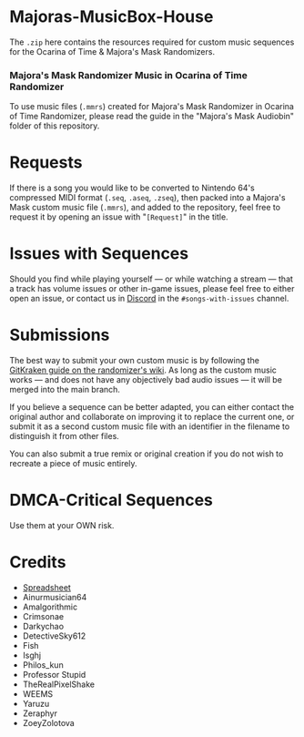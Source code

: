 # Majoras-MusicBox-House 

The `.zip` here contains the resources required for custom music sequences for the Ocarina of Time & Majora's Mask Randomizers.

### Majora's Mask Randomizer Music in Ocarina of Time Randomizer
To use music files (`.mmrs`) created for Majora's Mask Randomizer in Ocarina of Time Randomizer, please read the guide in the "Majora's Mask Audiobin" folder of this repository.

# Requests
If there is a song you would like to be converted to Nintendo 64's compressed MIDI format (`.seq`, `.aseq`, `.zseq`), then packed into a Majora's Mask custom music file (`.mmrs`), and added to the repository, feel free to request it by opening an issue with "`[Request]`" in the title.

# Issues with Sequences

Should you find while playing yourself — or while watching a stream — that a track has volume issues or other in-game issues, please feel free to either open an issue, or contact us in [Discord](https://discord.gg/EVpd499gkS) in the `#songs-with-issues` channel.


# Submissions
The best way to submit your own custom music is by following the [GitKraken guide on the randomizer's wiki](https://wiki.ootrandomizer.com/index.php?title=GitKraken). As long as the custom music works — and does not have any objectively bad audio issues — it will be merged into the main branch.

If you believe a sequence can be better adapted, you can either contact the original author and collaborate on improving it to replace the current one, or submit it as a second custom music file with an identifier in the filename to distinguish it from other files.

You can also submit a true remix or original creation if you do not wish to recreate a piece of music entirely.


# DMCA-Critical Sequences
Use them at your OWN risk.

# Credits 
- [Spreadsheet](https://docs.google.com/spreadsheets/d/1Yvgjex502cB_dVvvZm0a88aGL4WNFOm-5XvEbZLkWqI/edit)
- Ainurmusician64
- Amalgorithmic
- Crimsonae
- Darkychao
- DetectiveSky612
- Fish
- Isghj
- Philos_kun
- Professor Stupid
- TheRealPixelShake
- WEEMS
- Yaruzu
- Zeraphyr
- ZoeyZolotova
